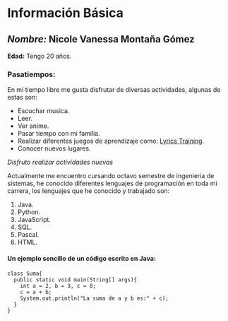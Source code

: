 # Información Básica
## *Nombre:* Nicole Vanessa Montaña Gómez

**Edad:** Tengo 20 años.

### Pasatiempos:
En mi tiempo libre me gusta disfrutar de diversas actividades, algunas de estas son:
- Escuchar musica.
- Leer.
- Ver anime.
- Pasar tiempo con mi familia.
- Realizar diferentes juegos de aprendizaje como:
[Lyrics Training](https://es.lyricstraining.com/).
- Conocer nuevos lugares.


*Disfruto realizar actividades nuevas*

Actualmente me encuentro cursando octavo semestre de ingenieria de sistemas,
he conocido diferentes lenguajes de programación en toda mi carrera, los lenguajes
que he conocido y trabajado son:
1. Java.
2. Python.
3. JavaScript.
4. SQL.
5. Pascal.
6. HTML.

#### Un ejemplo sencillo de un código escrito en Java:

    class Suma{
      public static void main(String[] args){
        int a = 2, b = 3, c = 0;
        c = a + b;
        System.out.println("La suma de a y b es:" + c);
      }
    }

